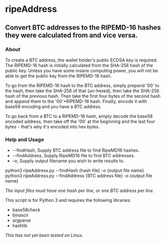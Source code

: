 # ripeAddress

## Convert BTC addresses to the RIPEMD-16 hashes they were calculated from and vice versa.

### About

To create a BTC address, the wallet holder's public ECDSA key is required.  The RIPEMD-16 hash
is initially calculated from the SHA-256 hash of the public key.  Unless you have some insane
computing power, you will not be able to get the public key from the RIPEMD-16 hash.

To go from the RIPEMD-16 hash to the BTC address, simply prepend '00' to the hash, then take the
SHA-256 of that (un-hexed), then take the SHA-256 hash of the previous hash.  Then take the first
four bytes of the second hash and append them to the '00'+RIPEMD-16 hash.  Finally, encode it with
base58 encoding and you have a BTC address.

To go back from a BTC to a RIPEMD-16 hash, simply decode the base58 encoded address, then take off
the '00' at the beginning and the last four bytes - that's why it's encoded into hex bytes.

### Help and Usage

* --findHash, Supply BTC address file to find RipeMD16 hashes.
* --findAddress, Supply RipeMD16 file to find BTC addresses.
* -o, Supply output filename you wish to write results to.

python3 ripeAddress.py --findHash {hash file} -o {output file name}
python3 ripeAddress.py --findAddress {BTC address file} -o {output file name}

*The input files must have one hash per line, or one BTC address per line.*

This script is for Python 3 and requires the following libraries:

* base58check
* binascii
* argparse
* hashlib

*This has not yet been tested on Linux.*

